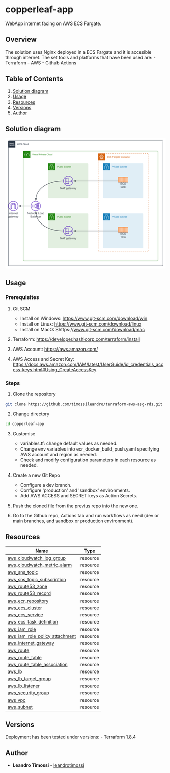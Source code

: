 # copperleaf-app

WebApp internet facing on AWS ECS Fargate.


## Overview

The solution uses Nginx deployed in a ECS Fargate and it is accesible through internet.
The set tools and platforms that have been used are:
    - Terraform
    - AWS
    - Github Actions


## Table of Contents

1. [Solution diagram](#solution_diagram)
2. [Usage](#usage)
3. [Resources](#resources)
4. [Versions](#versions)
5. [Author](#author)


## Solution diagram

![AWS Diagram](./diagram-copperleaf.svg)


## Usage

### Prerequisites

1. Git SCM
    - Install on Windows: https://www.git-scm.com/download/win
    - Install on Linux: https://www.git-scm.com/download/linux
    - Install on MacO: Shttps://www.git-scm.com/download/mac

2. Terraform: https://developer.hashicorp.com/terraform/install 

3. AWS Account: https://aws.amazon.com/

4. AWS Access and Secret Key: https://docs.aws.amazon.com/IAM/latest/UserGuide/id_credentials_access-keys.html#Using_CreateAccessKey


### Steps

1. Clone the repository
```bash
git clone https://github.com/timossileandro/terraform-aws-asg-rds.git
```

2. Change directory
```bash
cd copperleaf-app
```

3. Customise
    - variables.tf: change default values as needed.
    - Change env variables into ecr_docker_build_push.yaml specifying AWS account and region as needed.
    - Check and modify configuration parameters in each resource as needed. 

4. Create a new Git Repo
    - Configure a dev branch.
    - Configure 'production' and 'sandbox' environments.
    - Add AWS ACCESS and SECRET keys as Action Secrets.

5. Push the cloned file from the previus repo into the new one.

6. Go to the Github repo, Actions tab and run workflows as need (dev or main branches, and sandbox or production environment).


## Resources

| Name | Type |
|----------|----------|
[aws_cloudwatch_log_group](https://registry.terraform.io/providers/hashicorp/aws/latest/docs/resources/cloudwatch_log_group) | resource | 
[aws_cloudwatch_metric_alarm](https://registry.terraform.io/providers/hashicorp/aws/latest/docs/resources/cloudwatch_metric_alarm) | resource |
[aws_sns_topic](https://registry.terraform.io/providers/hashicorp/aws/latest/docs/resources/sns_topic) | resource |
[aws_sns_topic_subscription](https://registry.terraform.io/providers/hashicorp/aws/latest/docs/resources/sns_topic_subscription) | resource |
[aws_route53_zone](https://registry.terraform.io/providers/hashicorp/aws/latest/docs/resources/route53_zone) | resource |
[aws_route53_record](https://registry.terraform.io/providers/hashicorp/aws/latest/docs/resources/route53_record) | resource |
[aws_ecr_repository](https://registry.terraform.io/providers/hashicorp/aws/latest/docs/resources/ecr_repository) | resource |
[aws_ecs_cluster](https://registry.terraform.io/providers/hashicorp/aws/latest/docs/resources/ecs_cluster) | resource |
[aws_ecs_service](https://registry.terraform.io/providers/hashicorp/aws/3.14.1/docs/resources/ecs_service) | resource |
[aws_ecs_task_definition](https://registry.terraform.io/providers/hashicorp/aws/latest/docs/resources/ecs_task_definition) | resource |
[aws_iam_role](https://registry.terraform.io/providers/hashicorp/aws/latest/docs/resources/iam_role) | resource |
[aws_iam_role_policy_attachment](https://registry.terraform.io/providers/hashicorp/aws/latest/docs/resources/iam_role_policy_attachment) | resource |
[aws_internet_gateway](https://registry.terraform.io/providers/hashicorp/aws/latest/docs/resources/internet_gateway) | resource |
[aws_route](https://registry.terraform.io/providers/hashicorp/aws/latest/docs/resources/route) | resource |
[aws_route_table](https://registry.terraform.io/providers/hashicorp/aws/latest/docs/resources/route_table) | resource |
[aws_route_table_association](https://registry.terraform.io/providers/hashicorp/aws/latest/docs/resources/route_table_association) | resource |
[aws_lb](https://registry.terraform.io/providers/hashicorp/aws/latest/docs/resources/lb) | resource |
[aws_lb_target_group](https://registry.terraform.io/providers/hashicorp/aws/latest/docs/resources/lb_target_group) | resource |
[aws_lb_listener](https://registry.terraform.io/providers/hashicorp/aws/latest/docs/resources/lb_listener) | resource |
[aws_security_group](https://registry.terraform.io/providers/hashicorp/aws/latest/docs/resources/security_group) | resource |
[aws_vpc](https://registry.terraform.io/providers/hashicorp/aws/latest/docs/resources/vpc) | resource |
[aws_subnet](https://registry.terraform.io/providers/hashicorp/aws/latest/docs/resources/subnet) | resource |


## Versions

Deployment has been tested under versions:
    - Terraform 1.8.4


## Author

- **Leandro Timossi** - [leandrotimossi](https://github.com/timossileandro)

